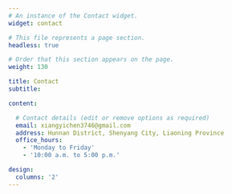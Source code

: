 ```yaml
---
# An instance of the Contact widget.
widget: contact

# This file represents a page section.
headless: true

# Order that this section appears on the page.
weight: 130

title: Contact
subtitle:

content:

  # Contact details (edit or remove options as required)
  email: xiangyichen3746@gmail.com
  address: Hunnan District, Shenyang City, Liaoning Province
  office_hours:
    - 'Monday to Friday'
    - '10:00 a.m. to 5:00 p.m.'

design:
  columns: '2'
---
```

